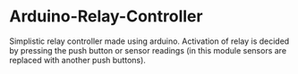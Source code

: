 # Arduino-Relay-Controller
Simplistic relay controller made using arduino. Activation of relay is decided by pressing the push button or sensor readings (in this module sensors are replaced with another push buttons).
